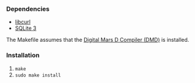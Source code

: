 ### Dependencies

* [libcurl](http://curl.haxx.se/libcurl/)
* [SQLite 3](https://www.sqlite.org/)

The Makefile assumes that the [Digital Mars D Compiler (DMD)](http://dlang.org/download.html) is installed.

### Installation

1. `make`
2. `sudo make install`
